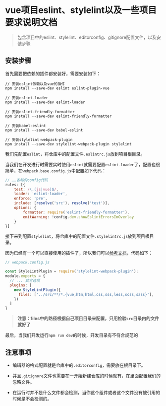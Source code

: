 # vue项目eslint、stylelint以及一些项目要求说明文档

> 包含项目中的eslint、stylelint、editorconfig、gitignore配置文件，以及安装步骤

## 安装步骤

首先需要把依赖的插件都安装好，需要安装如下：

```
// 安装eslint依赖以及vue的插件
npm install --save-dev eslint eslint-plugin-vue

// 安装eslint-loader
npm install --save-dev eslint-loader

// 安装eslint-friendly-formatter
npm install --save-dev eslint-friendly-formatter

// 安装babel-eslint
npm install --save-dev babel-eslint

// 安装stylelint-webpack-plugin
npm install --save-dev stylelint-webpack-plugin stylelint
```

我们先配置`eslint`，将仓库中的配置文件`.eslintrc.js`放到项目根目录。

当我们在开发进行时需要实时使用`eslint`就需要配置`eslint-loader`了，配置也很简单，在`webpack.base.config.js`中配置如下代码：

```javascript
// ……省略的config代码
rules: [{
    test: /\.(js|vue)$/,
    loader: 'eslint-loader',
    enforce: 'pre',
    include: [resolve('src'), resolve('test')],
    options: {
        formatter: require('eslint-friendly-formatter'),
        emitWarning: !config.dev.showEslintErrorsInOverlay
    }
}]
```

接下来到配置`stylelint`，将仓库中的配置文件`.stylelintrc.js`放到项目根目录。

因为已经有一个可以直接使用的插件了，所以我们可以[参考文档](https://vue-loader.vuejs.org/zh/guide/linting.html#stylelint)，代码如下：

```javascript
// webpack.config.js

const StyleLintPlugin = require('stylelint-webpack-plugin');
module.exports = {
  // ... 其它选项
  plugins: [
    new StyleLintPlugin({
      files: ['../src/**/*.{vue,htm,html,css,sss,less,scss,sass}'],
    })
  ]
}
```

> **注意：files中的路径根据自己项目目录来配置，只用检验`src`目录内的文件就好了**

最后，当我们开发运行`npm run dev`的时候，开发目录有不符合规范的

## 注意事项

- 编辑器的格式配置就是仓库中的`.editorconfig`，需要放在根目录下。

- 并且`.gitignore`文件也需要在一开始新建仓库的时候就有，在里面配置我们的忽略文件。

- 在运行时并不是什么文件都会检测，当你这个组件或者这个文件没有被引用的时候是不会检测的。
